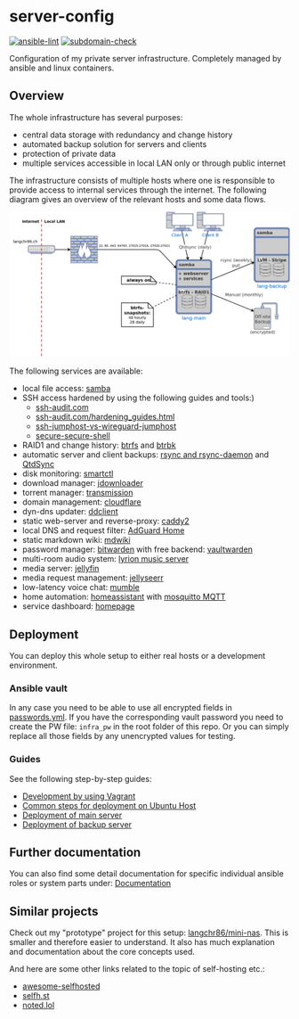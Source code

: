 server-config
=============

[![ansible-lint](https://github.com/langchr86/server-config/actions/workflows/ansible-lint.yml/badge.svg)](https://github.com/langchr86/server-config/actions/workflows/ansible-lint.yml)
[![subdomain-check](https://github.com/langchr86/server-config/actions/workflows/subdomain-check.yml/badge.svg)](https://github.com/langchr86/server-config/actions/workflows/subdomain-check.yml)

Configuration of my private server infrastructure.
Completely managed by ansible and linux containers.



Overview
--------

The whole infrastructure has several purposes:

* central data storage with redundancy and change history
* automated backup solution for servers and clients
* protection of private data
* multiple services accessible in local LAN only or through public internet

The infrastructure consists of multiple hosts
where one is responsible to provide access to internal services through the internet.
The following diagram gives an overview of the relevant hosts and some data flows.

![infrastructure_overview](docs/images/infrastructure_overview.png)

The following services are available:

* local file access: [samba](https://www.samba.org/)
* SSH access hardened by using the following guides and tools:)
  * [ssh-audit.com](https://www.ssh-audit.com/)
  * [ssh-audit.com/hardening_guides.html](https://www.ssh-audit.com/hardening_guides.html)
  * [ssh-jumphost-vs-wireguard-jumphost](https://www.procustodibus.com/blog/2021/12/ssh-jumphost-vs-wireguard-jumphost/)
  * [secure-secure-shell](https://blog.stribik.technology/2015/01/04/secure-secure-shell.html)
* RAID1 and change history: [btrfs](https://btrfs.wiki.kernel.org/index.php/Main_Page)
  and [btrbk](https://github.com/digint/btrbk)
* automatic server and client backups: [rsync and rsync-daemon](https://en.wikipedia.org/wiki/Rsync)
  and [QtdSync](http://qtdtools.doering-thomas.de/)
* disk monitoring: [smartctl](https://www.smartmontools.org/)
* download manager: [jdownloader](https://jdownloader.org/)
* torrent manager: [transmission](https://transmissionbt.com/)
* domain management: [cloudflare](https://cloudflare.com/)
* dyn-dns updater: [ddclient](https://github.com/ddclient/ddclient)
* static web-server and reverse-proxy: [caddy2](https://caddyserver.com/)
* local DNS and request filter: [AdGuard Home](https://adguard.com/de/adguard-home/overview.html)
* static markdown wiki: [mdwiki](http://www.mdwiki.info)
* password manager: [bitwarden](https://bitwarden.com/)
  with free backend: [vaultwarden](https://github.com/dani-garcia/vaultwarden)
* multi-room audio system: [lyrion music server](https://lyrion.org/)
* media server: [jellyfin](https://jellyfin.org/)
* media request management: [jellyseerr](https://github.com/Fallenbagel/jellyseerr)
* low-latency voice chat: [mumble](https://www.mumble.com/)
* home automation: [homeassistant](https://www.home-assistant.io/)
  with [mosquitto MQTT](https://mosquitto.org/)
* service dashboard: [homepage](https://gethomepage.dev/)



Deployment
----------

You can deploy this whole setup to either real hosts or a development environment.


### Ansible vault

In any case you need to be able to use all encrypted fields in [passwords.yml](/ansible/passwords.yml).
If you have the corresponding vault password
you need to create the PW file: `infra_pw` in the root folder of this repo.
Or you can simply replace all those fields by any unencrypted values for testing.


### Guides

See the following step-by-step guides:

* [Development by using Vagrant](/docs/vagrant-development.md)
* [Common steps for deployment on Ubuntu Host](/docs/deployment-ubuntu.md)
* [Deployment of main server](/docs/lang-main.md)
* [Deployment of backup server](/docs/lang-backup.md)



Further documentation
---------------------

You can also find some detail documentation for specific individual ansible roles or system parts under:
[Documentation](/docs)



Similar projects
----------------

Check out my "prototype" project for this setup: [langchr86/mini-nas](https://github.com/langchr86/mini-nas).
This is smaller and therefore easier to understand.
It also has much explanation and documentation about the core concepts used.

And here are some other links related to the topic of self-hosting etc.:

* [awesome-selfhosted](https://awesome-selfhosted.net)
* [selfh.st](https://selfh.st/)
* [noted.lol](https://noted.lol/)
